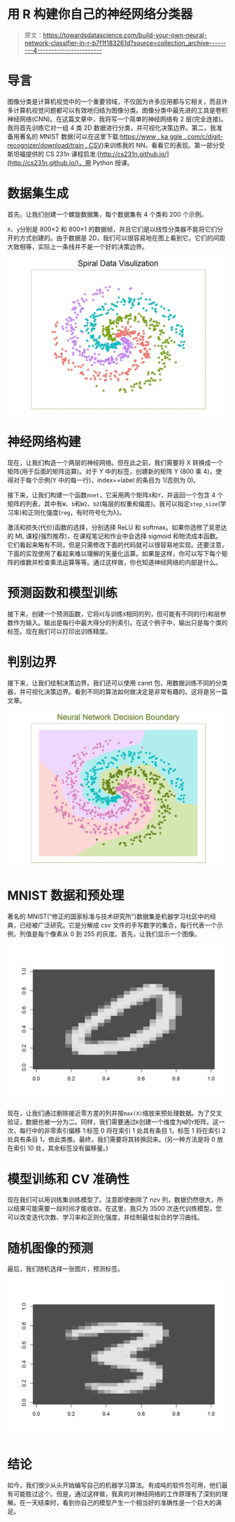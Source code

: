 # 用 R 构建你自己的神经网络分类器

> 原文：<https://towardsdatascience.com/build-your-own-neural-network-classifier-in-r-b7f1f183261d?source=collection_archive---------4----------------------->

# 导言

图像分类是计算机视觉中的一个重要领域，不仅因为许多应用都与它相关，而且许多计算机视觉问题都可以有效地归结为图像分类。图像分类中最先进的工具是卷积神经网络(CNN)。在这篇文章中，我将写一个简单的神经网络有 2 层(完全连接)。我将首先训练它对一组 4 类 2D 数据进行分类，并可视化决策边界。第二，我准备用著名的 MNIST 数据(可以在这里下载:[https://www . ka ggle . com/c/digit-recognizer/download/train . CSV](https://www.kaggle.com/c/digit-recognizer/download/train.csv))来训练我的 NN，看看它的表现。第一部分受斯坦福提供的 CS 231n 课程启发:[http://cs231n.github.io/](http://cs231n.github.io/)，用 Python 授课。

# 数据集生成

首先，让我们创建一个螺旋数据集，每个数据集有 4 个类和 200 个示例。

`X`、`y`分别是 800×2 和 800×1 的数据帧，并且它们是以线性分类器不能将它们分开的方式创建的。由于数据是 2D，我们可以很容易地在图上看到它。它们的间距大致相等，实际上一条线并不是一个好的决策边界。

![](img/8d70b9375e7ae2196d528eecabd3edcc.png)

# 神经网络构建

现在，让我们构造一个两层的神经网络。但在此之前，我们需要将 X 转换成一个矩阵(用于后面的矩阵运算)。对于 Y 中的标签，创建新的矩阵 Y (800 乘 4)，使得对于每个示例(Y 中的每一行)，index==label 的条目为 1(否则为 0)。

接下来，让我们构建一个函数`nnet`，它采用两个矩阵`X`和`Y`，并返回一个包含 4 个矩阵的列表，其中有`W`、`b`和`W2`、`b2`(每层的权重和偏差)。我可以指定`step_size`(学习率)和正则化强度(`reg`，有时符号化为λ)。

激活和损失(代价)函数的选择，分别选择 ReLU 和 softmax。如果你选修了吴恩达的 ML 课程(强烈推荐)，在课程笔记和作业中会选择 sigmoid 和物流成本函数。它们看起来略有不同，但是只需修改下面的代码就可以很容易地实现。还要注意，下面的实现使用了看起来难以理解的矢量化运算。如果是这样，你可以写下每个矩阵的维数并检查乘法运算等等。通过这样做，你也知道神经网络的内部是什么。

# 预测函数和模型训练

接下来，创建一个预测函数，它将`X`(与训练`X`相同的列，但可能有不同的行)和层参数作为输入。输出是每行中最大得分的列索引。在这个例子中，输出只是每个类的标签。现在我们可以打印出训练精度。

# 判别边界

接下来，让我们绘制决策边界。我们还可以使用 caret 包，用数据训练不同的分类器，并可视化决策边界。看到不同的算法如何做决定是非常有趣的。这将是另一篇文章。

![](img/6d4d9f4155ce62e8b2b2e84144fe0f28.png)

# MNIST 数据和预处理

著名的 MNIST(“修正的国家标准与技术研究所”)数据集是机器学习社区中的经典，已经被广泛研究。它是分解成 csv 文件的手写数字的集合，每行代表一个示例，列值是每个像素从 0 到 255 的灰度。首先，让我们显示一个图像。

![](img/0d3df68c54636f4754c02c128e9900c5.png)

现在，让我们通过删除接近零方差的列并按`max(X)`缩放来预处理数据。为了交叉验证，数据也被一分为二。同样，我们需要通过`K`创建一个维度为`N`的`Y`矩阵。这一次，每行中的非零索引偏移 1:标签 0 将在索引 1 处具有条目 1，标签 1 将在索引 2 处具有条目 1，依此类推。最终，我们需要将其转换回来。(另一种方法是将 0 放在索引 10 处，其余标签没有偏移量。)

# 模型训练和 CV 准确性

现在我们可以用训练集训练模型了。注意即使删除了 nzv 列，数据仍然很大，所以结果可能需要一段时间才能收敛。在这里，我只为 3500 次迭代训练模型。您可以改变迭代次数、学习率和正则化强度，并绘制最佳拟合的学习曲线。​

# 随机图像的预测

最后，我们随机选择一张图片，预测标签。​

![](img/4fb2d6c0b80b88b9a59fe4a65c07998c.png)

# 结论

如今，我们很少从头开始编写自己的机器学习算法。有成吨的软件包可用，他们最有可能胜过这个。但是，通过这样做，我真的对神经网络的工作原理有了深刻的理解。在一天结束时，看到你自己的模型产生一个相当好的准确性是一个巨大的满足。